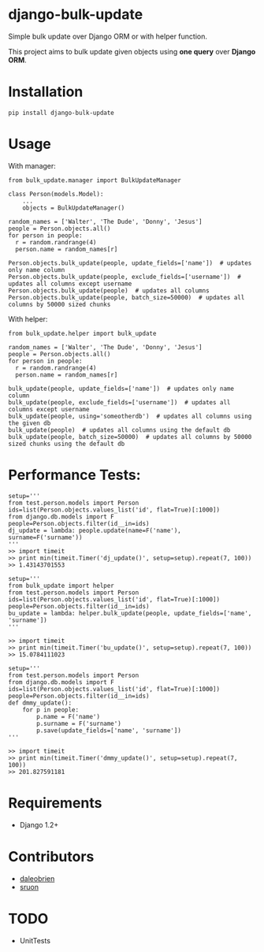 django-bulk-update
==================================

Simple bulk update over Django ORM or with helper function.

This project aims to bulk update given objects using **one query** over **Django ORM**.

Installation
==================================
    pip install django-bulk-update

Usage
==================================
With manager:

    from bulk_update.manager import BulkUpdateManager

    class Person(models.Model):
        ...
        objects = BulkUpdateManager()
        
    random_names = ['Walter', 'The Dude', 'Donny', 'Jesus']
    people = Person.objects.all()
    for person in people:
      r = random.randrange(4)
      person.name = random_names[r]

    Person.objects.bulk_update(people, update_fields=['name'])  # updates only name column
    Person.objects.bulk_update(people, exclude_fields=['username'])  # updates all columns except username
    Person.objects.bulk_update(people)  # updates all columns
    Person.objects.bulk_update(people, batch_size=50000)  # updates all columns by 50000 sized chunks


With helper:

    from bulk_update.helper import bulk_update

    random_names = ['Walter', 'The Dude', 'Donny', 'Jesus']
    people = Person.objects.all()
    for person in people:
      r = random.randrange(4)
      person.name = random_names[r]

    bulk_update(people, update_fields=['name'])  # updates only name column
    bulk_update(people, exclude_fields=['username'])  # updates all columns except username 
    bulk_update(people, using='someotherdb')  # updates all columns using the given db
    bulk_update(people)  # updates all columns using the default db
    bulk_update(people, batch_size=50000)  # updates all columns by 50000 sized chunks using the default db

Performance Tests:
==================================

    setup='''
    from test.person.models import Person
    ids=list(Person.objects.values_list('id', flat=True)[:1000])
    from django.db.models import F
    people=Person.objects.filter(id__in=ids)
    dj_update = lambda: people.update(name=F('name'), surname=F('surname'))
    '''
    >> import timeit
    >> print min(timeit.Timer('dj_update()', setup=setup).repeat(7, 100))
    >> 1.43143701553
    
    setup='''
    from bulk_update import helper
    from test.person.models import Person
    ids=list(Person.objects.values_list('id', flat=True)[:1000])
    people=Person.objects.filter(id__in=ids)
    bu_update = lambda: helper.bulk_update(people, update_fields=['name', 'surname'])
    '''
    
    >> import timeit
    >> print min(timeit.Timer('bu_update()', setup=setup).repeat(7, 100))
    >> 15.0784111023
    
    setup='''
    from test.person.models import Person
    from django.db.models import F
    ids=list(Person.objects.values_list('id', flat=True)[:1000])
    people=Person.objects.filter(id__in=ids)
    def dmmy_update():
        for p in people:
            p.name = F('name')
            p.surname = F('surname')
            p.save(update_fields=['name', 'surname'])
    '''
    
    >> import timeit
    >> print min(timeit.Timer('dmmy_update()', setup=setup).repeat(7, 100))
    >> 201.827591181

Requirements
==================================
- Django 1.2+

Contributors
==================================
- [daleobrien](https://github.com/daleobrien)
- [sruon](https://github.com/sruon)

TODO
==================================
- UnitTests
